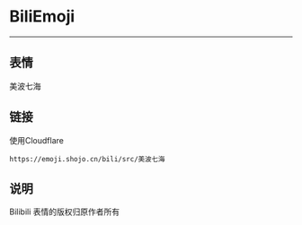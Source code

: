 # BiliEmoji
---
## 表情
美波七海
## 链接
使用Cloudflare
```
https://emoji.shojo.cn/bili/src/美波七海
```
## 说明
Bilibili 表情的版权归原作者所有
